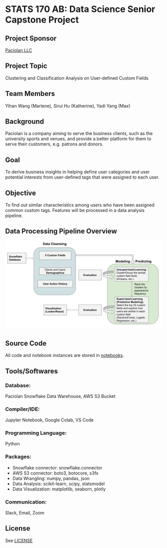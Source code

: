 # STATS 170 AB: Data Science Senior Capstone Project

## Project Sponsor 
[Paciolan LLC](https://www.paciolan.com/ "Paciolan's Homepage")

## Project Topic
Clustering and Classification Analysis on User-defined Custom Fields

## Team Members 
Yihan Wang (Marlene), Sirui Hu (Katherine), Yadi Yang (Max) 

## Background
Paciolan is a company aiming to serve the business clients, such as the university sports and venues, and provide a better platform for them to serve their customers, e.g. patrons and donors. 

## Goal
To derive business insights in helping define user categories and user potential interests from user-defined tags that were assigned to each user.

## Objective
To find out similar characteristics among users who have been assigned common custom tags.
Features will be processed in a data analysis pipeline.

## Data Processing Pipeline Overview
![pipeline img](./diagrams/Pipeline.svg "Pipline Overview")

## Source Code 
All code and notebook instances are stored in [notebooks](./notebooks).

## Tools/Softwares
### Database:
Paciolan Snowflake Data Warehouse, AWS S3 Bucket
### Compiler/IDE: 
Jupyter Notebook, Google Colab, VS Code
### Programming Language:
Python
### Packages: 
- Snowflake connector: snowflake.connector
- AWS S3 connector: boto3, botocore, s3fs
- Data Wrangling: numpy, pandas, json
- Data Analysis: scikit-learn, scipy, statsmodel
- Data Visualization: matplotlib, seaborn, plotly
### Communication:
Slack, Email, Zoom

## License
See [LICENSE](./LICENSE)


